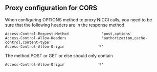 
Proxy configuration for CORS
---

When configuring OPTIONS method to proxy NICCI calls, you need to be sure
that the following headers are in the response method.

```
Access-Control-Request-Method				'post,options'
Access-Control-Allow-Headers				'authorization,cache-control,content-type'
Access-Control-Allow-Origin				  '*'	 
```

The method POST or GET or else should only contain

```
Access-Control-Allow-Origin				  '*'
```